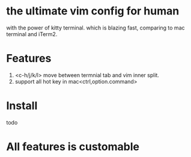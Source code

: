 # the ultimate vim config for human 

with the power of kitty terminal. which is blazing fast, comparing to mac terminal and iTerm2.


# Features
1. <c-h/j/k/l> move between termnial tab  and vim inner split.
2. support all hot key in mac<ctrl,option.command>


# Install
  todo 
# All features is customable 






